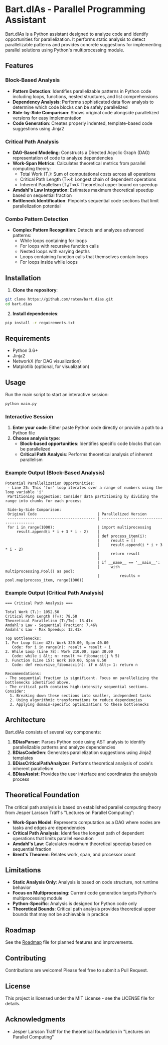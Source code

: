 # Bart.dIAs - Parallel Programming Assistant

Bart.dIAs is a Python assistant designed to analyze code and identify opportunities for parallelization. It performs static analysis to detect parallelizable patterns and provides concrete suggestions for implementing parallel solutions using Python's multiprocessing module.

## Features

### Block-Based Analysis

- **Pattern Detection**: Identifies parallelizable patterns in Python code including loops, functions, nested structures, and list comprehensions
- **Dependency Analysis**: Performs sophisticated data flow analysis to determine which code blocks can be safely parallelized
- **Side-by-Side Comparison**: Shows original code alongside parallelized versions for easy implementation
- **Code Generation**: Creates properly indented, template-based code suggestions using Jinja2


### Critical Path Analysis

- **DAG-Based Modeling**: Constructs a Directed Acyclic Graph (DAG) representation of code to analyze dependencies
- **Work-Span Metrics**: Calculates theoretical metrics from parallel computing theory:
    - Total Work (T₁): Sum of computational costs across all operations
    - Critical Path Length (T∞): Longest chain of dependent operations
    - Inherent Parallelism (T₁/T∞): Theoretical upper bound on speedup
- **Amdahl's Law Integration**: Estimates maximum theoretical speedup based on sequential fraction
- **Bottleneck Identification**: Pinpoints sequential code sections that limit parallelization potential


### Combo Pattern Detection

- **Complex Pattern Recognition**: Detects and analyzes advanced patterns:
    - While loops containing for loops
    - For loops with recursive function calls
    - Nested loops with varying depths
    - Loops containing function calls that themselves contain loops
    - For loops inside while loops


## Installation

1. **Clone the repository**:

```bash
git clone https://github.com/ratem/bart.dias.git
cd bart.dias
```

2. **Install dependencies**:

```bash
pip install -r requirements.txt
```


## Requirements

- Python 3.6+
- Jinja2
- NetworkX (for DAG visualization)
- Matplotlib (optional, for visualization)


## Usage

Run the main script to start an interactive session:

```bash
python main.py
```


### Interactive Session

1. **Enter your code**: Either paste Python code directly or provide a path to a Python file
2. **Choose analysis type**:
    - **Block-based opportunities**: Identifies specific code blocks that can be parallelized
    - **Critical Path Analysis**: Performs theoretical analysis of inherent parallelism

### Example Output (Block-Based Analysis)

```
Potential Parallelization Opportunities:
 - Line 25: This 'for' loop iterates over a range of numbers using the loop variable 'i'
 Partitioning suggestion: Consider data partitioning by dividing the range into chunks for each process

 Side-by-Side Comparison:
 Original Code                           | Parallelized Version
 --------------------------------------- | ----------------------------------------
 for i in range(1000):                   | import multiprocessing
     result.append(i * i + 3 * i - 2)    | 
                                         | def process_item(i):
                                         |     result = []
                                         |     result.append(i * i + 3 * i - 2)
                                         |     return result
                                         | 
                                         | if __name__ == '__main__':
                                         |     with multiprocessing.Pool() as pool:
                                         |         results = pool.map(process_item, range(1000))
```


### Example Output (Critical Path Analysis)

```
=== Critical Path Analysis ===

Total Work (T₁): 1052.50
Critical Path Length (T∞): 78.50
Theoretical Parallelism (T₁/T∞): 13.41x
Amdahl's Law - Sequential Fraction: 7.46%
Amdahl's Law - Max Speedup: 13.41x

Top Bottlenecks:
1. For Loop (Line 42): Work 320.00, Span 40.00
   Code: for i in range(n): result = result + i
2. While Loop (Line 78): Work 210.00, Span 30.00
   Code: while i &lt; n: result += fibonacci(j % 5)
3. Function (Line 15): Work 180.00, Span 8.50
   Code: def recursive_fibonacci(n): if n &lt;= 1: return n

Recommendations:
- The sequential fraction is significant. Focus on parallelizing the bottlenecks identified above.
- The critical path contains high-intensity sequential sections. Consider:
  1. Breaking down these sections into smaller, independent tasks
  2. Using algorithmic transformations to reduce dependencies
  3. Applying domain-specific optimizations to these bottlenecks
```


## Architecture

Bart.dIAs consists of several key components:

1. **BDiasParser**: Parses Python code using AST analysis to identify parallelizable patterns and analyze dependencies
2. **BDiasCodeGen**: Generates parallelization suggestions using Jinja2 templates
3. **BDiasCriticalPathAnalyzer**: Performs theoretical analysis of code's inherent parallelism
4. **BDiasAssist**: Provides the user interface and coordinates the analysis process

## Theoretical Foundation

The critical path analysis is based on established parallel computing theory from Jesper Larsson Träff's "Lectures on Parallel Computing":

- **Work-Span Model**: Represents computation as a DAG where nodes are tasks and edges are dependencies
- **Critical Path Analysis**: Identifies the longest path of dependent operations that limits parallel execution
- **Amdahl's Law**: Calculates maximum theoretical speedup based on sequential fraction
- **Brent's Theorem**: Relates work, span, and processor count


## Limitations

- **Static Analysis Only**: Analysis is based on code structure, not runtime behavior
- **Focus on Multiprocessing**: Current code generation targets Python's multiprocessing module
- **Python-Specific**: Analysis is designed for Python code only
- **Theoretical Bounds**: Critical path analysis provides theoretical upper bounds that may not be achievable in practice


## Roadmap

See the [Roadmap](Roadmap.md) file for planned features and improvements.

## Contributing

Contributions are welcome! Please feel free to submit a Pull Request.

## License

This project is licensed under the MIT License - see the LICENSE file for details.

## Acknowledgments

- Jesper Larsson Träff for the theoretical foundation in "Lectures on Parallel Computing"


